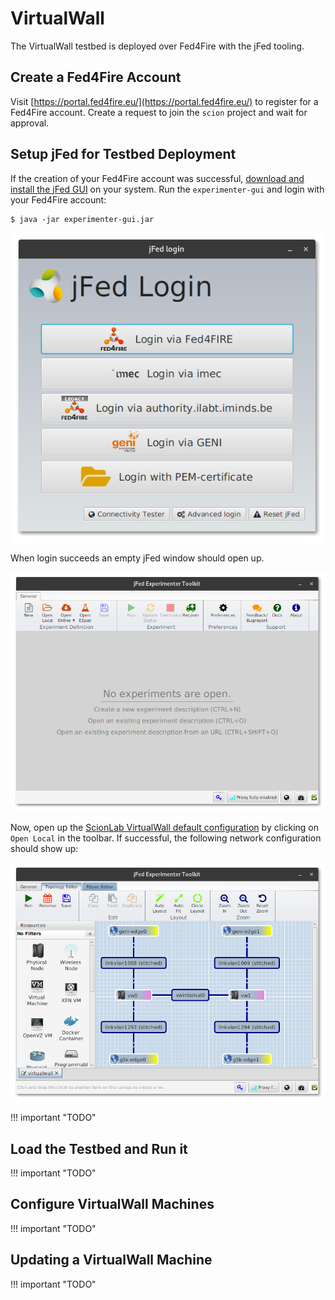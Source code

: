 # VirtualWall

The VirtualWall testbed is deployed over Fed4Fire with the jFed tooling.

## Create a Fed4Fire Account

Visit [https://portal.fed4fire.eu/](https://portal.fed4fire.eu/) to register for a Fed4Fire account. Create a request to join the `scion` project and wait for approval.

## Setup jFed for Testbed Deployment

If the creation of your Fed4Fire account was successful, [download and install the jFed GUI](https://jfed.ilabt.imec.be/downloads/) on your system. Run the `experimenter-gui` and login with your Fed4Fire account:

```
$ java -jar experimenter-gui.jar
```

![jFed Login](../img/jfed01.png)

When login succeeds an empty jFed window should open up.

![jFed Startup](../img/jfed02.png)

Now, open up the [ScionLab VirtualWall default configuration](../deployments/virtualwall.rspec) by clicking on `Open Local` in the toolbar. If successful, the following network configuration should show up:

![jFed ScionLab Configuration](../img/jfed03.png)

!!! important "TODO"

## Load the Testbed and Run it

!!! important "TODO"

## Configure VirtualWall Machines

!!! important "TODO"

## Updating a VirtualWall Machine

!!! important "TODO"

